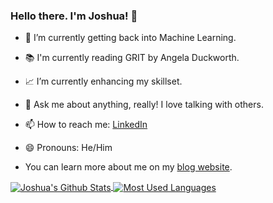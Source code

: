 ### Hello there. I'm Joshua! 👋

- 🌱 I’m currently getting back into Machine Learning.
- 📚 I'm currently reading GRIT by Angela Duckworth.
- 📈 I’m currently enhancing my skillset.
- 💬 Ask me about anything, really! I love talking with others.
- 📫 How to reach me: <a href="https://www.linkedin.com/in/-joshua-ong/">LinkedIn</a>
- 😄 Pronouns: He/Him

- You can learn more about me on my <a href="https://joshua-o.vercel.app/">blog website</a>.

<a href="https://github.com/ArKane-6418/github-readme-stats">
  <img align="center" src="https://github-readme-stats.vercel.app/api?username=ArKane-6418&theme=algolia&show_icons=true&include_all_commits=true" alt="Joshua's Github Stats"/>
</a>
<a href="https://github.com/ArKane-6418/github-readme-stats">
  <img align="center" src="https://github-readme-stats.vercel.app/api/top-langs/?username=ArKane-6418&langs_count=8&layout=compact&theme=algolia" alt="Most Used Languages"/>
</a>


